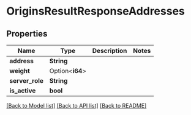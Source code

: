 # OriginsResultResponseAddresses

## Properties

Name | Type | Description | Notes
------------ | ------------- | ------------- | -------------
**address** | **String** |  | 
**weight** | Option<**i64**> |  | 
**server_role** | **String** |  | 
**is_active** | **bool** |  | 

[[Back to Model list]](../README.md#documentation-for-models) [[Back to API list]](../README.md#documentation-for-api-endpoints) [[Back to README]](../README.md)


